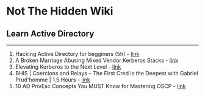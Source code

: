 # Not The Hidden Wiki

## Learn Active Directory
-----

1. Hacking Active Directory for begginers (5h) - [link](https://www.youtube.com/watch?v=VXxH4n684HE)
2. A Broken Marriage Abusing Mixed Vendor Kerberos Stacks - [link](https://www.youtube.com/watch?v=ALPsY7X42o4)
3. Elevating Kerberos to the Next Level - [link](https://www.youtube.com/watch?v=GM1PxZPiLMk)
4. BHIS | Coercions and Relays – The First Cred is the Deepest with Gabriel Prud'homme | 1.5 Hours - [link](https://www.youtube.com/watch?v=b0lLxLJKaRs)
5. 10 AD PrivEsc Concepts You MUST Know for Mastering OSCP - [link](https://www.youtube.com/watch?v=xowytiyooBk)